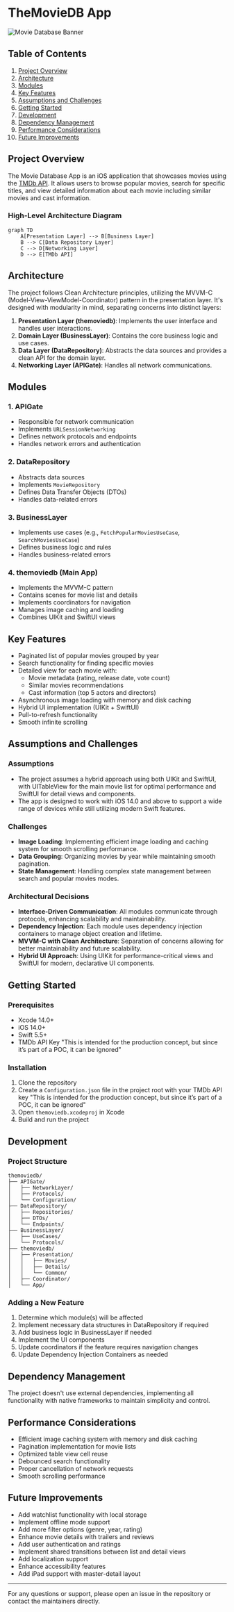 # TheMovieDB App

![Movie Database Banner](https://www.themoviedb.org/assets/2/v4/logos/v2/blue_square_2-d537fb228cf3ded904ef09b136fe3fec72548ebc1fea3fbbd1ad9e36364db38b.svg)

## Table of Contents
1. [Project Overview](#project-overview)
2. [Architecture](#architecture)
3. [Modules](#modules)
4. [Key Features](#key-features)
5. [Assumptions and Challenges](#assumptions-and-challenges)
6. [Getting Started](#getting-started)
7. [Development](#development)
8. [Dependency Management](#dependency-management)
9. [Performance Considerations](#performance-considerations)
10. [Future Improvements](#future-improvements)

## Project Overview

The Movie Database App is an iOS application that showcases movies using the [TMDb API](https://developers.themoviedb.org/). It allows users to browse popular movies, search for specific titles, and view detailed information about each movie including similar movies and cast information.

### High-Level Architecture Diagram

```mermaid
graph TD
    A[Presentation Layer] --> B[Business Layer]
    B --> C[Data Repository Layer]
    C --> D[Networking Layer]
    D --> E[TMDb API]
```

## Architecture

The project follows Clean Architecture principles, utilizing the MVVM-C (Model-View-ViewModel-Coordinator) pattern in the presentation layer. It's designed with modularity in mind, separating concerns into distinct layers:

1. **Presentation Layer (themoviedb)**: Implements the user interface and handles user interactions.
2. **Domain Layer (BusinessLayer)**: Contains the core business logic and use cases.
3. **Data Layer (DataRepository)**: Abstracts the data sources and provides a clean API for the domain layer.
4. **Networking Layer (APIGate)**: Handles all network communications.

## Modules

### 1. APIGate
- Responsible for network communication
- Implements `URLSessionNetworking`
- Defines network protocols and endpoints
- Handles network errors and authentication

### 2. DataRepository
- Abstracts data sources
- Implements `MovieRepository`
- Defines Data Transfer Objects (DTOs)
- Handles data-related errors

### 3. BusinessLayer
- Implements use cases (e.g., `FetchPopularMoviesUseCase`, `SearchMoviesUseCase`)
- Defines business logic and rules
- Handles business-related errors

### 4. themoviedb (Main App)
- Implements the MVVM-C pattern
- Contains scenes for movie list and details
- Implements coordinators for navigation
- Manages image caching and loading
- Combines UIKit and SwiftUI views

## Key Features
- Paginated list of popular movies grouped by year
- Search functionality for finding specific movies
- Detailed view for each movie with:
  - Movie metadata (rating, release date, vote count)
  - Similar movies recommendations
  - Cast information (top 5 actors and directors)
- Asynchronous image loading with memory and disk caching
- Hybrid UI implementation (UIKit + SwiftUI)
- Pull-to-refresh functionality
- Smooth infinite scrolling

## Assumptions and Challenges

### Assumptions
- The project assumes a hybrid approach using both UIKit and SwiftUI, with UITableView for the main movie list for optimal performance and SwiftUI for detail views and components.
- The app is designed to work with iOS 14.0 and above to support a wide range of devices while still utilizing modern Swift features.

### Challenges
- **Image Loading**: Implementing efficient image loading and caching system for smooth scrolling performance.
- **Data Grouping**: Organizing movies by year while maintaining smooth pagination.
- **State Management**: Handling complex state management between search and popular movies modes.

### Architectural Decisions
- **Interface-Driven Communication**: All modules communicate through protocols, enhancing scalability and maintainability.
- **Dependency Injection**: Each module uses dependency injection containers to manage object creation and lifetime.
- **MVVM-C with Clean Architecture**: Separation of concerns allowing for better maintainability and future scalability.
- **Hybrid UI Approach**: Using UIKit for performance-critical views and SwiftUI for modern, declarative UI components.

## Getting Started

### Prerequisites
- Xcode 14.0+
- iOS 14.0+
- Swift 5.5+
- TMDb API Key "This is intended for the production concept, but since it’s part of a POC, it can be ignored"
 
### Installation
1. Clone the repository
2. Create a `Configuration.json` file in the project root with your TMDb API key "This is intended for the production concept, but since it’s part of a POC, it can be ignored"
3. Open `themoviedb.xcodeproj` in Xcode
4. Build and run the project

## Development

### Project Structure
```
themoviedb/
├── APIGate/
│   ├── NetworkLayer/
│   ├── Protocols/
│   └── Configuration/
├── DataRepository/
│   ├── Repositories/
│   ├── DTOs/
│   └── Endpoints/
├── BusinessLayer/
│   ├── UseCases/
│   └── Protocols/
├── themoviedb/
│   ├── Presentation/
│   │   ├── Movies/
│   │   ├── Details/
│   │   └── Common/
│   ├── Coordinator/
│   └── App/
```

### Adding a New Feature
1. Determine which module(s) will be affected
2. Implement necessary data structures in DataRepository if required
3. Add business logic in BusinessLayer if needed
4. Implement the UI components
5. Update coordinators if the feature requires navigation changes
6. Update Dependency Injection Containers as needed

## Dependency Management

The project doesn't use external dependencies, implementing all functionality with native frameworks to maintain simplicity and control.

## Performance Considerations

- Efficient image caching system with memory and disk caching
- Pagination implementation for movie lists
- Optimized table view cell reuse
- Debounced search functionality
- Proper cancellation of network requests
- Smooth scrolling performance

## Future Improvements

- Add watchlist functionality with local storage
- Implement offline mode support
- Add more filter options (genre, year, rating)
- Enhance movie details with trailers and reviews
- Add user authentication and ratings
- Implement shared transitions between list and detail views
- Add localization support
- Enhance accessibility features
- Add iPad support with master-detail layout

---

For any questions or support, please open an issue in the repository or contact the maintainers directly.
